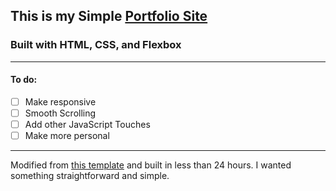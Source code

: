 ## This is my Simple **[Portfolio Site](https://crauschy.github.io)**
### Built with HTML, CSS, and Flexbox
---

#### To do:
- [ ] Make responsive
- [ ] Smooth Scrolling
- [ ] Add other JavaScript Touches
- [ ] Make more personal

---

Modified from [this template](https://github.com/bmorelli25/portfolio-template) and built in less than 24 hours. I wanted something straightforward and simple.
